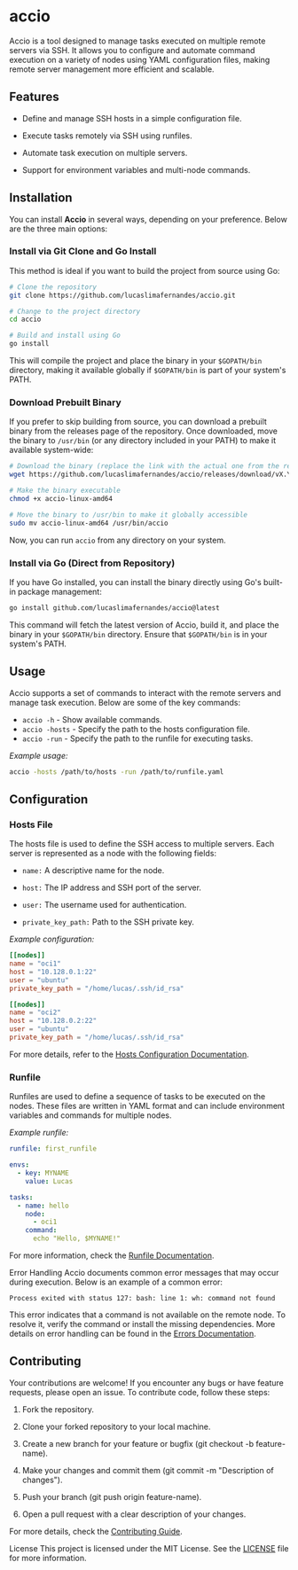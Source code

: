 # accio

Accio is a tool designed to manage tasks executed on multiple remote servers via SSH. It allows you to configure and automate command execution on a variety of nodes using YAML configuration files, making remote server management more efficient and scalable.

## Features

- Define and manage SSH hosts in a simple configuration file.

- Execute tasks remotely via SSH using runfiles.

- Automate task execution on multiple servers.

- Support for environment variables and multi-node commands.

## Installation

You can install **Accio** in several ways, depending on your preference. Below are the three main options:

### Install via Git Clone and Go Install

This method is ideal if you want to build the project from source using Go:

```bash
# Clone the repository
git clone https://github.com/lucaslimafernandes/accio.git

# Change to the project directory
cd accio

# Build and install using Go
go install
```

This will compile the project and place the binary in your `$GOPATH/bin` directory, making it available globally if `$GOPATH/bin` is part of your system's PATH.


### Download Prebuilt Binary

If you prefer to skip building from source, you can download a prebuilt binary from the releases page of the repository. Once downloaded, move the binary to `/usr/bin` (or any directory included in your PATH) to make it available system-wide:

```bash
# Download the binary (replace the link with the actual one from the releases page)
wget https://github.com/lucaslimafernandes/accio/releases/download/vX.Y.Z/accio-linux-amd64

# Make the binary executable
chmod +x accio-linux-amd64

# Move the binary to /usr/bin to make it globally accessible
sudo mv accio-linux-amd64 /usr/bin/accio
```

Now, you can run `accio` from any directory on your system.

### Install via Go (Direct from Repository)

If you have Go installed, you can install the binary directly using Go's built-in package management:

```bash
go install github.com/lucaslimafernandes/accio@latest
```

This command will fetch the latest version of Accio, build it, and place the binary in your `$GOPATH/bin` directory. Ensure that `$GOPATH/bin` is in your system's PATH.

## Usage

Accio supports a set of commands to interact with the remote servers and manage task execution. Below are some of the key commands:

- `accio -h` - Show available commands.
- `accio -hosts` - Specify the path to the hosts configuration file.
- `accio -run` - Specify the path to the runfile for executing tasks.

*Example usage:*

```bash
accio -hosts /path/to/hosts -run /path/to/runfile.yaml
```

## Configuration

### Hosts File

The hosts file is used to define the SSH access to multiple servers. Each server is represented as a node with the following fields:

- `name:` A descriptive name for the node.

- `host:` The IP address and SSH port of the server.

- `user:` The username used for authentication.

- `private_key_path:` Path to the SSH private key.

*Example configuration:*

```toml
[[nodes]]
name = "oci1"
host = "10.128.0.1:22"
user = "ubuntu"
private_key_path = "/home/lucas/.ssh/id_rsa"

[[nodes]]
name = "oci2"
host = "10.128.0.2:22"
user = "ubuntu"
private_key_path = "/home/lucas/.ssh/id_rsa"
```

For more details, refer to the [Hosts Configuration Documentation](/docs/en/hosts.md).

### Runfile

Runfiles are used to define a sequence of tasks to be executed on the nodes. These files are written in YAML format and can include environment variables and commands for multiple nodes.

*Example runfile:*

```yaml
runfile: first_runfile

envs:
  - key: MYNAME
    value: Lucas

tasks:
  - name: hello
    node: 
      - oci1
    command: 
      echo "Hello, $MYNAME!"
```
For more information, check the [Runfile Documentation](/docs/en/runfiles.md).

Error Handling
Accio documents common error messages that may occur during execution. Below is an example of a common error:

```plaitext
Process exited with status 127: bash: line 1: wh: command not found
```

This error indicates that a command is not available on the remote node. To resolve it, verify the command or install the missing dependencies. More details on error handling can be found in the [Errors Documentation](/docs/en/errors.md).

## Contributing

Your contributions are welcome! If you encounter any bugs or have feature requests, please open an issue. To contribute code, follow these steps:

1. Fork the repository.

2. Clone your forked repository to your local machine.

3. Create a new branch for your feature or bugfix (git checkout -b feature-name).

4. Make your changes and commit them (git commit -m "Description of changes").

5. Push your branch (git push origin feature-name).

6. Open a pull request with a clear description of your changes.

For more details, check the [Contributing Guide](/docs/en/contributing.md).

License
This project is licensed under the MIT License. See the [LICENSE](/LICENSE) file for more information.



